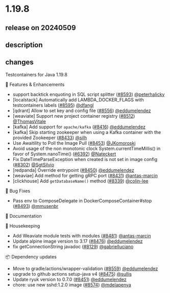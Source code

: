 # 1.19.8

## release on 20240509

## description

## changes

Testcontainers for Java 1.19.8

🚀 Features & Enhancements

* support backtick enquoting in SQL script splitter (<a class="issue-link js-issue-link" data-error-text="Failed to load title" data-id="2277470092" data-permission-text="Title is private" data-url="https://github.com/testcontainers/testcontainers-java/issues/8593" data-hovercard-type="pull_request" data-hovercard-url="/testcontainers/testcontainers-java/pull/8593/hovercard" href="https://github.com/testcontainers/testcontainers-java/pull/8593">#8593</a>) <a class="user-mention notranslate" data-hovercard-type="user" data-hovercard-url="/users/peterhalicky/hovercard" data-octo-click="hovercard-link-click" data-octo-dimensions="link_type:self" href="https://github.com/peterhalicky">@peterhalicky</a>
* [localstack] Automatically add LAMBDA_DOCKER_FLAGS with testcontainers labels (<a class="issue-link js-issue-link" data-error-text="Failed to load title" data-id="2280939298" data-permission-text="Title is private" data-url="https://github.com/testcontainers/testcontainers-java/issues/8595" data-hovercard-type="pull_request" data-hovercard-url="/testcontainers/testcontainers-java/pull/8595/hovercard" href="https://github.com/testcontainers/testcontainers-java/pull/8595">#8595</a>) <a class="user-mention notranslate" data-hovercard-type="user" data-hovercard-url="/users/dfangl/hovercard" data-octo-click="hovercard-link-click" data-octo-dimensions="link_type:self" href="https://github.com/dfangl">@dfangl</a>
* [qdrant] Allow to set key and config file (<a class="issue-link js-issue-link" data-error-text="Failed to load title" data-id="2251216612" data-permission-text="Title is private" data-url="https://github.com/testcontainers/testcontainers-java/issues/8556" data-hovercard-type="pull_request" data-hovercard-url="/testcontainers/testcontainers-java/pull/8556/hovercard" href="https://github.com/testcontainers/testcontainers-java/pull/8556">#8556</a>) <a class="user-mention notranslate" data-hovercard-type="user" data-hovercard-url="/users/eddumelendez/hovercard" data-octo-click="hovercard-link-click" data-octo-dimensions="link_type:self" href="https://github.com/eddumelendez">@eddumelendez</a>
* [weaviate] Support new project container registry (<a class="issue-link js-issue-link" data-error-text="Failed to load title" data-id="2226331440" data-permission-text="Title is private" data-url="https://github.com/testcontainers/testcontainers-java/issues/8512" data-hovercard-type="pull_request" data-hovercard-url="/testcontainers/testcontainers-java/pull/8512/hovercard" href="https://github.com/testcontainers/testcontainers-java/pull/8512">#8512</a>) <a class="user-mention notranslate" data-hovercard-type="user" data-hovercard-url="/users/ThomasVitale/hovercard" data-octo-click="hovercard-link-click" data-octo-dimensions="link_type:self" href="https://github.com/ThomasVitale">@ThomasVitale</a>
* [kafka] Add support for <code>apache/kafka</code> (<a class="issue-link js-issue-link" data-error-text="Failed to load title" data-id="2164471919" data-permission-text="Title is private" data-url="https://github.com/testcontainers/testcontainers-java/issues/8416" data-hovercard-type="pull_request" data-hovercard-url="/testcontainers/testcontainers-java/pull/8416/hovercard" href="https://github.com/testcontainers/testcontainers-java/pull/8416">#8416</a>) <a class="user-mention notranslate" data-hovercard-type="user" data-hovercard-url="/users/eddumelendez/hovercard" data-octo-click="hovercard-link-click" data-octo-dimensions="link_type:self" href="https://github.com/eddumelendez">@eddumelendez</a>
* [kafka] Skip starting zookeeper when using a Kafka container with the provided Zookeeper (<a class="issue-link js-issue-link" data-error-text="Failed to load title" data-id="2177891174" data-permission-text="Title is private" data-url="https://github.com/testcontainers/testcontainers-java/issues/8433" data-hovercard-type="pull_request" data-hovercard-url="/testcontainers/testcontainers-java/pull/8433/hovercard" href="https://github.com/testcontainers/testcontainers-java/pull/8433">#8433</a>) <a class="user-mention notranslate" data-hovercard-type="user" data-hovercard-url="/users/silh/hovercard" data-octo-click="hovercard-link-click" data-octo-dimensions="link_type:self" href="https://github.com/silh">@silh</a>
* Use Awaitility to Poll the Image Pull (<a class="issue-link js-issue-link" data-error-text="Failed to load title" data-id="2189060332" data-permission-text="Title is private" data-url="https://github.com/testcontainers/testcontainers-java/issues/8453" data-hovercard-type="pull_request" data-hovercard-url="/testcontainers/testcontainers-java/pull/8453/hovercard" href="https://github.com/testcontainers/testcontainers-java/pull/8453">#8453</a>) <a class="user-mention notranslate" data-hovercard-type="user" data-hovercard-url="/users/JKomoroski/hovercard" data-octo-click="hovercard-link-click" data-octo-dimensions="link_type:self" href="https://github.com/JKomoroski">@JKomoroski</a>
* Avoid usage of the non monotonic clock System.currentTimeMillis() in favor of System.nanoTime() (<a class="issue-link js-issue-link" data-error-text="Failed to load title" data-id="1519310900" data-permission-text="Title is private" data-url="https://github.com/testcontainers/testcontainers-java/issues/6392" data-hovercard-type="pull_request" data-hovercard-url="/testcontainers/testcontainers-java/pull/6392/hovercard" href="https://github.com/testcontainers/testcontainers-java/pull/6392">#6392</a>) <a class="user-mention notranslate" data-hovercard-type="user" data-hovercard-url="/users/Nateckert/hovercard" data-octo-click="hovercard-link-click" data-octo-dimensions="link_type:self" href="https://github.com/Nateckert">@Nateckert</a>
* Fix DateTimeParseException when created is not set in image config (<a class="issue-link js-issue-link" data-error-text="Failed to load title" data-id="2128719625" data-permission-text="Title is private" data-url="https://github.com/testcontainers/testcontainers-java/issues/8302" data-hovercard-type="pull_request" data-hovercard-url="/testcontainers/testcontainers-java/pull/8302/hovercard" href="https://github.com/testcontainers/testcontainers-java/pull/8302">#8302</a>) <a class="user-mention notranslate" data-hovercard-type="user" data-hovercard-url="/users/SgtSilvio/hovercard" data-octo-click="hovercard-link-click" data-octo-dimensions="link_type:self" href="https://github.com/SgtSilvio">@SgtSilvio</a>
* [redpanda] Override entrypoint (<a class="issue-link js-issue-link" data-error-text="Failed to load title" data-id="2184556649" data-permission-text="Title is private" data-url="https://github.com/testcontainers/testcontainers-java/issues/8450" data-hovercard-type="pull_request" data-hovercard-url="/testcontainers/testcontainers-java/pull/8450/hovercard" href="https://github.com/testcontainers/testcontainers-java/pull/8450">#8450</a>) <a class="user-mention notranslate" data-hovercard-type="user" data-hovercard-url="/users/eddumelendez/hovercard" data-octo-click="hovercard-link-click" data-octo-dimensions="link_type:self" href="https://github.com/eddumelendez">@eddumelendez</a>
* [weaviae] Add method for getting gRPC port (<a class="issue-link js-issue-link" data-error-text="Failed to load title" data-id="2176563045" data-permission-text="Title is private" data-url="https://github.com/testcontainers/testcontainers-java/issues/8431" data-hovercard-type="pull_request" data-hovercard-url="/testcontainers/testcontainers-java/pull/8431/hovercard" href="https://github.com/testcontainers/testcontainers-java/pull/8431">#8431</a>) <a class="user-mention notranslate" data-hovercard-type="user" data-hovercard-url="/users/antas-marcin/hovercard" data-octo-click="hovercard-link-click" data-octo-dimensions="link_type:self" href="https://github.com/antas-marcin">@antas-marcin</a>
* [clickhouse] Add <code>getDatabaseName()</code> method (<a class="issue-link js-issue-link" data-error-text="Failed to load title" data-id="2144188973" data-permission-text="Title is private" data-url="https://github.com/testcontainers/testcontainers-java/issues/8339" data-hovercard-type="pull_request" data-hovercard-url="/testcontainers/testcontainers-java/pull/8339/hovercard" href="https://github.com/testcontainers/testcontainers-java/pull/8339">#8339</a>) <a class="user-mention notranslate" data-hovercard-type="user" data-hovercard-url="/users/colin-lee/hovercard" data-octo-click="hovercard-link-click" data-octo-dimensions="link_type:self" href="https://github.com/colin-lee">@colin-lee</a>

🐛 Bug Fixes

* Pass env to ComposeDelegate in DockerComposeContainer#stop (<a class="issue-link js-issue-link" data-error-text="Failed to load title" data-id="2211949524" data-permission-text="Title is private" data-url="https://github.com/testcontainers/testcontainers-java/issues/8493" data-hovercard-type="pull_request" data-hovercard-url="/testcontainers/testcontainers-java/pull/8493/hovercard" href="https://github.com/testcontainers/testcontainers-java/pull/8493">#8493</a>) <a class="user-mention notranslate" data-hovercard-type="user" data-hovercard-url="/users/mmusenbr/hovercard" data-octo-click="hovercard-link-click" data-octo-dimensions="link_type:self" href="https://github.com/mmusenbr">@mmusenbr</a>

📖 Documentation

🧹 Housekeeping

* Add Weaviate module tests with modules (<a class="issue-link js-issue-link" data-error-text="Failed to load title" data-id="2204293287" data-permission-text="Title is private" data-url="https://github.com/testcontainers/testcontainers-java/issues/8481" data-hovercard-type="pull_request" data-hovercard-url="/testcontainers/testcontainers-java/pull/8481/hovercard" href="https://github.com/testcontainers/testcontainers-java/pull/8481">#8481</a>) <a class="user-mention notranslate" data-hovercard-type="user" data-hovercard-url="/users/antas-marcin/hovercard" data-octo-click="hovercard-link-click" data-octo-dimensions="link_type:self" href="https://github.com/antas-marcin">@antas-marcin</a>
* Update alpine image version to 3.17 (<a class="issue-link js-issue-link" data-error-text="Failed to load title" data-id="2201467163" data-permission-text="Title is private" data-url="https://github.com/testcontainers/testcontainers-java/issues/8476" data-hovercard-type="pull_request" data-hovercard-url="/testcontainers/testcontainers-java/pull/8476/hovercard" href="https://github.com/testcontainers/testcontainers-java/pull/8476">#8476</a>) <a class="user-mention notranslate" data-hovercard-type="user" data-hovercard-url="/users/eddumelendez/hovercard" data-octo-click="hovercard-link-click" data-octo-dimensions="link_type:self" href="https://github.com/eddumelendez">@eddumelendez</a>
* fix getConnectionString javadoc (<a class="issue-link js-issue-link" data-error-text="Failed to load title" data-id="2087249423" data-permission-text="Title is private" data-url="https://github.com/testcontainers/testcontainers-java/issues/8129" data-hovercard-type="pull_request" data-hovercard-url="/testcontainers/testcontainers-java/pull/8129/hovercard" href="https://github.com/testcontainers/testcontainers-java/pull/8129">#8129</a>) <a class="user-mention notranslate" data-hovercard-type="user" data-hovercard-url="/users/gabrielluciano/hovercard" data-octo-click="hovercard-link-click" data-octo-dimensions="link_type:self" href="https://github.com/gabrielluciano">@gabrielluciano</a>

📦 Dependency updates

* Move to gradle/actions/wrapper-validation (<a class="issue-link js-issue-link" data-error-text="Failed to load title" data-id="2257440869" data-permission-text="Title is private" data-url="https://github.com/testcontainers/testcontainers-java/issues/8559" data-hovercard-type="pull_request" data-hovercard-url="/testcontainers/testcontainers-java/pull/8559/hovercard" href="https://github.com/testcontainers/testcontainers-java/pull/8559">#8559</a>) <a class="user-mention notranslate" data-hovercard-type="user" data-hovercard-url="/users/eddumelendez/hovercard" data-octo-click="hovercard-link-click" data-octo-dimensions="link_type:self" href="https://github.com/eddumelendez">@eddumelendez</a>
* upgrade to github actions setup-java v4 (<a class="issue-link js-issue-link" data-error-text="Failed to load title" data-id="2200585756" data-permission-text="Title is private" data-url="https://github.com/testcontainers/testcontainers-java/issues/8475" data-hovercard-type="pull_request" data-hovercard-url="/testcontainers/testcontainers-java/pull/8475/hovercard" href="https://github.com/testcontainers/testcontainers-java/pull/8475">#8475</a>) <a class="user-mention notranslate" data-hovercard-type="user" data-hovercard-url="/users/sullis/hovercard" data-octo-click="hovercard-link-click" data-octo-dimensions="link_type:self" href="https://github.com/sullis">@sullis</a>
* Update ryuk version to 0.7.0 (<a class="issue-link js-issue-link" data-error-text="Failed to load title" data-id="2185519980" data-permission-text="Title is private" data-url="https://github.com/testcontainers/testcontainers-java/issues/8451" data-hovercard-type="pull_request" data-hovercard-url="/testcontainers/testcontainers-java/pull/8451/hovercard" href="https://github.com/testcontainers/testcontainers-java/pull/8451">#8451</a>) <a class="user-mention notranslate" data-hovercard-type="user" data-hovercard-url="/users/eddumelendez/hovercard" data-octo-click="hovercard-link-click" data-octo-dimensions="link_type:self" href="https://github.com/eddumelendez">@eddumelendez</a>
* chore: use new sshd:1.2.0 image (<a class="issue-link js-issue-link" data-error-text="Failed to load title" data-id="2260846072" data-permission-text="Title is private" data-url="https://github.com/testcontainers/testcontainers-java/issues/8574" data-hovercard-type="pull_request" data-hovercard-url="/testcontainers/testcontainers-java/pull/8574/hovercard" href="https://github.com/testcontainers/testcontainers-java/pull/8574">#8574</a>) <a class="user-mention notranslate" data-hovercard-type="user" data-hovercard-url="/users/mdelapenya/hovercard" data-octo-click="hovercard-link-click" data-octo-dimensions="link_type:self" href="https://github.com/mdelapenya">@mdelapenya</a>

